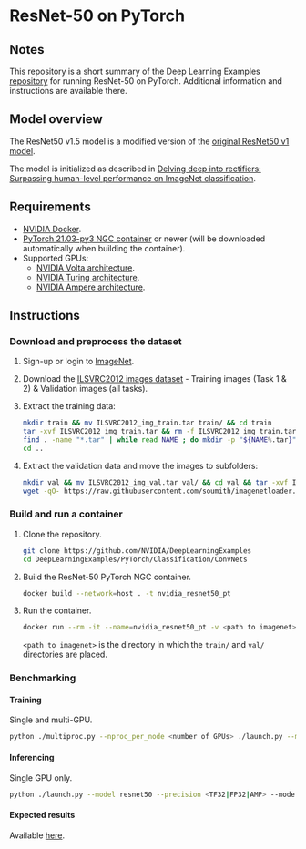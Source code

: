 # ResNet-50 on PyTorch

## Notes

This repository is a short summary of the Deep Learning Examples [repository](https://github.com/NVIDIA/DeepLearningExamples/tree/master/PyTorch/Classification/ConvNets/resnet50v1.5) for running ResNet-50 on PyTorch. Additional information and instructions are available there.

## Model overview

The ResNet50 v1.5 model is a modified version of the [original ResNet50 v1 model](https://arxiv.org/abs/1512.03385).

The model is initialized as described in [Delving deep into rectifiers: Surpassing human-level performance on ImageNet classification](https://arxiv.org/pdf/1502.01852.pdf).

## Requirements

* [NVIDIA Docker](https://github.com/NVIDIA/nvidia-docker).
* [PyTorch 21.03-py3 NGC container](https://ngc.nvidia.com/registry/nvidia-pytorch) or newer (will be downloaded automatically when building the container).
* Supported GPUs:
  * [NVIDIA Volta architecture](https://www.nvidia.com/en-us/data-center/volta-gpu-architecture/).
  * [NVIDIA Turing architecture](https://www.nvidia.com/en-us/geforce/turing/).
  * [NVIDIA Ampere architecture](https://www.nvidia.com/en-us/data-center/nvidia-ampere-gpu-architecture/).

## Instructions

### Download and preprocess the dataset

1. Sign-up or login to [ImageNet](https://image-net.org/).
2. Download the [ILSVRC2012 images dataset](https://image-net.org/challenges/LSVRC/2012/2012-downloads.php) - Training images (Task 1 & 2) & Validation images (all tasks).
3. Extract the training data:

    ```bash
    mkdir train && mv ILSVRC2012_img_train.tar train/ && cd train
    tar -xvf ILSVRC2012_img_train.tar && rm -f ILSVRC2012_img_train.tar
    find . -name "*.tar" | while read NAME ; do mkdir -p "${NAME%.tar}"; tar -xvf "${NAME}" -C "${NAME%.tar}"; rm -f "${NAME}"; done
    cd ..
    ```

4. Extract the validation data and move the images to subfolders:

    ```bash
    mkdir val && mv ILSVRC2012_img_val.tar val/ && cd val && tar -xvf ILSVRC2012_img_val.tar
    wget -qO- https://raw.githubusercontent.com/soumith/imagenetloader.torch/master/valprep.sh | bash
    ```

### Build and run a container

1. Clone the repository.

    ```bash
    git clone https://github.com/NVIDIA/DeepLearningExamples
    cd DeepLearningExamples/PyTorch/Classification/ConvNets
    ```

2. Build the ResNet-50 PyTorch NGC container.

    ```bash
    docker build --network=host . -t nvidia_resnet50_pt
    ```

3. Run the container.

    ```bash
    docker run --rm -it --name=nvidia_resnet50_pt -v <path to imagenet>:/imagenet --ipc=host nvidia_resnet50_pt
    ```

    `<path to imagenet>`  is the directory in which the `train/` and `val/` directories are placed.

### Benchmarking

#### Training

Single and multi-GPU.

```bash
python ./multiproc.py --nproc_per_node <number of GPUs> ./launch.py --model resnet50 --precision <TF32|FP32|AMP> --mode benchmark_training --platform <DGX1V|DGX2V|DGXA100> /imagenet --raport-file benchmark.json --epochs 1 --prof 100
```

#### Inferencing

Single GPU only.

```bash
python ./launch.py --model resnet50 --precision <TF32|FP32|AMP> --mode benchmark_inference --platform <DGX1V|DGX2V|DGXA100> /imagenet --raport-file benchmark.json --epochs 1 --prof 100
```

#### Expected results

Available [here](https://github.com/NVIDIA/DeepLearningExamples/tree/master/PyTorch/Classification/ConvNets/resnet50v1.5#results).
